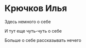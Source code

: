 # Крючков Илья 
Здесь немного о себе

И тут еще чуть-чуть о себе

Больше о себе рассказывать нечего
